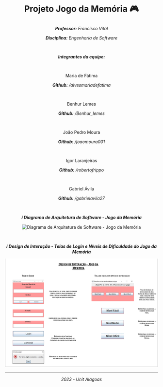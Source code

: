 # <p align="center">Projeto Jogo da Memória 🎮</p>

<p align="center"><i><b>Professor:</b> Francisco Vital</i></p>
<p align="center"><i><b>Disciplina:</b> Engenharia de Software</p></i>
<br>
<p align="center"><b><i>Integrantes da equipe:</i></b></p> 
<br>
<p align="center">Maria de Fátima</p>
<p align="center"><i><b>Github:</b> /alvesmariadefatima</i></p>
<br>
<p align="center">Benhur Lemes</p>
<p align="center"><i><b>Github:</b> /Benhur_lemes</i></p>
<br>
<p align="center">João Pedro Moura</p>
<p align="center"><i><b>Github:</b> /joaomoura001</i></p>
<br>
<p align="center">Igor Laranjeiras</p>
<p align="center"><i><b>Github:</b> /robertofrippo</i></p>
<br>
<p align="center">Gabriel Ávila</p>
<p align="center"><i><b>Github:</b> /gabrielavila27</i></p>
<br>
<p align="center"><b><i>ℹ Diagrama de Arquitetura de Software - Jogo da Memória</i></b></p>
<p align="center"><img src="Diagrama Arquitetura de Software - Jogo da Memória.jpg" alt="Diagrama de Arquitetura de Software - Jogo da Memória"></p>
<br>
<p align="center"><b><i>ℹ Design de Interação - Telas de Login e Níveis de Dificuldade do Jogo da Memória</b></i></p>
<p align="center"><img src="Design de Interação - Jogo da Memória.PNG" alt="Design de Interação - Tela de Login e Níveis de Dificuldade do Jogo da Memória"></p>
<hr>
<p align="center"><i>2023 - Unit Alagoas</i></p>
